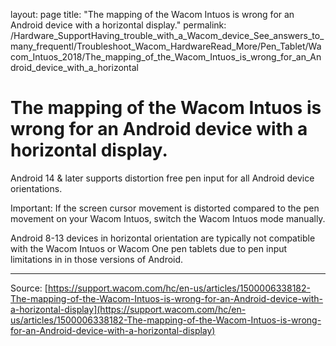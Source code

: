 layout: page
title: "The mapping of the Wacom Intuos is wrong for an Android device with a horizontal display."
permalink: /Hardware_SupportHaving_trouble_with_a_Wacom_device_See_answers_to_many_frequentl/Troubleshoot_Wacom_HardwareRead_More/Pen_Tablet/Wacom_Intuos_2018/The_mapping_of_the_Wacom_Intuos_is_wrong_for_an_Android_device_with_a_horizontal

# The mapping of the Wacom Intuos is wrong for an Android device with a horizontal display.

Android 14 & later supports distortion free pen input for all Android device orientations.


Important: If the screen cursor movement is distorted compared to the pen movement on your Wacom Intuos, switch the Wacom Intuos mode manually.


Android 8-13 devices in horizontal orientation are typically not compatible with the Wacom Intuos or Wacom One pen tablets due to pen input limitations in in those versions of Android.

---
Source: [https://support.wacom.com/hc/en-us/articles/1500006338182-The-mapping-of-the-Wacom-Intuos-is-wrong-for-an-Android-device-with-a-horizontal-display](https://support.wacom.com/hc/en-us/articles/1500006338182-The-mapping-of-the-Wacom-Intuos-is-wrong-for-an-Android-device-with-a-horizontal-display)
